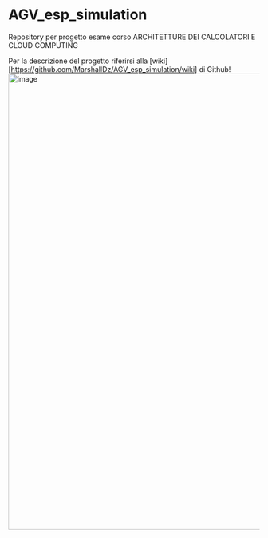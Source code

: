 # AGV_esp_simulation
Repository per progetto esame corso ARCHITETTURE DEI CALCOLATORI E CLOUD COMPUTING

Per la descrizione del progetto riferirsi alla [wiki][https://github.com/MarshallDz/AGV_esp_simulation/wiki] di Github! 
<img width="913" alt="image" src="https://github.com/user-attachments/assets/1c51bf08-bfb6-416e-a0ff-67530a18bddc">
